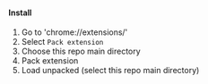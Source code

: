 #### Install

1. Go to 'chrome://extensions/'
1. Select `Pack extension`
1. Choose this repo main directory
1. Pack extension
1. Load unpacked (select this repo main directory)